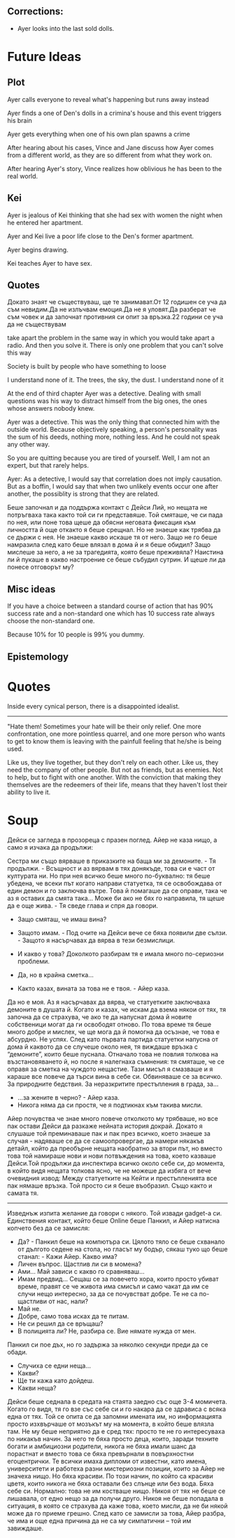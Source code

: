 Corrections:
---

- Ayer looks into the last sold dolls.


Future Ideas
===

Plot
---

Ayer calls everyone to reveal what's happening but runs away instead

Ayer finds a one of Den's dolls in a crimina's house and this event triggers his brain

Ayer gets everything when one of his own plan spawns a crime

After hearing about his cases, Vince and Jane discuss how Ayer comes from a different world, as they are so different from what they work on.

After hearing Ayer's story, Vince realizes how oblivious he has been to the real world.

Kei
---

Ayer is jealous of Kei thinking that she had sex with women the night when he entered her apartment.

Ayer and Kei live a poor life close to the Den's former apartment.

Ayer begins drawing.

Kei teaches Ayer to have sex.



Quotes
---

Докато знаят че съществуваш, ще те занимават.От 12 годишен се уча да съм невидим.Да не излъчвам емоция.Да не я уловят.Да разберат че съм човек и да започнат противния си опит за връзка.22 години се уча да не съществувам

take apart the problem in the same way in which you would take apart a radio. And then you solve it. There is only one problem that you can't solve this way

Society is built by people who have something to loose

I understand none of it. The trees, the sky, the dust. I understand none of it

At the end of third chapter
Ayer was a detective. Dealing with small questions was his way to distract himself from the big ones, the ones whose answers nobody knew.



Ayer was a detective. This was the only thing that connected him with the outside world. Because objectively speaking, a person's personality was the sum of his deeds, nothing more, nothing less. And he could not speak any other way.

So you are quitting because you are tired of yourself. Well, I am not an expert, but that rarely helps.

Ayer: As a detective, I would say that correlation does not imply causation.  But as a boffin, I would say that when two unlikely events occur one after another, the possiblity is strong that they are related.

Беше започнал и да поддържа контакт с Дейси Лий, но нещата не потръгваха така както той си ги представяше. Той смяташе, че си пада по нея, или поне това щеше да обясни неговата фиксация към личността й още откакто я беше срещнал. Но не знаеше как трябва да се държи с нея. Не знаеше какво искаше тя от него. Защо не го беше намразила след като беше влязал в дома й и я беше обидил? Защо мислеше за него, а не за трагедията, която беше преживяла? Наистина ли й пукаше в какво настроение се беше събудил сутрин. И щеше ли да понесе отговорът му? 

Misc ideas
---
If you have a choice between a standard course of action that has 90% success rate and a non-standard one which has 10 success rate always choose the non-standard one.

Because 10% for 10 people is 99% you dummy.


Epistemology
---

Quotes
===

Inside every cynical person, there is a disappointed idealist.

---

"Hate them! Sometimes your hate will be their only relief. One more confrontation, one more pointless quarrel, and one more person who wants to get to know them is leaving with the painfull feeling that he/she is being used.

Like us, they live together, but they don't rely on each other. Like us, they need the company of other people. But not as friends, but as enemies. Not to help, but to fight with one another. With the conviction that making they themselves are the redeemers of their life, means that they haven't lost their ability to live it.


Soup
===
Дейси се загледа в прозореца с празен поглед. Айер не каза нищо, а само я изчака да продължи:

Сестра ми също вярваше в приказките на баща ми за демоните.  - Тя продължи. -  Всъщност и аз вярвам в тях донякъде, това си е част от културата ни. Но при нея всичко беше много по-буквално: тя беше убедена, че всеки път когато направи статуетка, тя се освобождава от един демон и го заключва вътре. Това й помагаше да се оправи, така че аз я оставих да смята така... Може би ако не бях го направила, тя щеше да е още жива. - Тя сведе глава и спря да говори.

- Защо смяташ, че имаш вина?
- Защото имам. - Под очите на Дейси вече се бяха появили две сълзи. - Защото я насърчавах да вярва в тези безмислици.
- И какво у това? Доколкото разбирам тя е имала много по-сериозни проблеми.
- Да, но в крайна сметка...  


- Както казах, вината за това не е твоя. - Айер каза.

Да но е моя. Аз я насърчавах да вярва, че  статуетките заключваха демоните в душата й. Когато и казах, че искам да взема някои от тях, тя започна да се страхува, че ако те да напуснат дома й новите собственици могат да ги освободят отново. 
По това време тя беше много добре и мислех, че ще мога да й помогна да осъзнае, че това е абсурдно. Не успях. След като първата партида статуетки напусна от дома й каквото да се случеше около нея, тя виждаше връзка с “демоните”, които беше пуснала. Отначало това не повлия толкова на възстановяването й, но после я налегнаха съмнения: тя смяташе, че се оправя за сметка на чуждото нещастие. Тази мисъл я смазваше и я караше все повече да търси вина в себе си. Обвиняваше се за всичко. За природните бедствия. За неразкритите престъпления в града, за...

- ...за жените в черно? - Айер каза.
- Никога няма да си простя, че я подтикнах към такива мисли.

Айер почувства че знае много повече отколкото му трябваше, но все пак остави Дейси да разкаже нейната история докрай. Докато я слушаше той преминаваше пак и пак през всичко, което знаеше за случая - надяваше се да се самоопровергае, да намери някакъв детайл, който да преобърне нещата наобратно за втори път, но вместо това той намираше нови и нови потвъждения на това, което казваше Дейси.Той продължи да инспектира всичко около себе си, до момента, в който видя нещата толкова ясно, че не можеше да избяга от вече очевидния извод: Между статуетките на Кейти и престъпленията все пак нямаше връзка. Той просто си я беше въобразил. Също както и самата тя.

----

Изведнъж изпита желание да говори с някого. Той извади gadget-a си. Единствения контакт, който беше Online беше Панкил, и Айер натисна копчето без да се замисля:

- Да? - Панкил беше на компютъра си. Цялото тяло се беше схванало от дългото седене на стола, но гласът му бодър, сякаш туко що беше станал: - Кажи Айер. Какво има?
- Личен въпрос. Щастлив ли си в момена?
- Ами... Май зависи с какво го сравняваш...
- Имам предвид... Сещаш се за повечето хора, които просто убиват време, правят се че живота има смисъл и само чакат да им се случи нещо интересно, за да се почувстват добре. Те не са по-щастливи от нас, нали?
- Май не.
- Добре, само това исках да те питам.
- Не си решил да се връщаш?
- В полицията ли? Не, разбира се. Вие нямате нужда от мен.

Панкил си пое дъх, но го задържа за няколко секунди преди да се обади.

- Случиха се едни неща...
- Какви?
- Ще ти кажа като дойдеш.
- Какви неща?




Дейси беше седнала в средата на стаята заедно със още 3-4 момичета. Когато го видя, тя го взе със себе си и го накара да се здрависа с всяка една от тях. Той се опита се да запомни имената им, но информацията просто изхвърчаше от мозъкът му на момента, в който беше влязла там. Не му беше неприятно да е сред тях: просто те не го интересуваха по никакъв начин. За него те бяха просто деца, които, заради техните богати и амбициозни родители, никога не бяха имали шанс да порастнат и вместо това се бяха превърнали в повърхностни егоцентрички. Те всички имаха дипломи от известни, като имена, университети и работеха разни мистериозни позиции, които за Айер не значеха нищо. Но бяха красиви. По този начин, по който са красиви цветя, които никога не бяха оставали без слънце или без вода. Бяха себе си. Нормално: това не им костваше нищо. Никоя от тях не беше се лишавала, от едно нещо  за да получи друго. Никоя не беше попадала в ситуация, в която се страхува да каже това, което мисли,  да не би някой може да го приеме грешно. След като се замисли за това, Айер разбра, че има и още една причина да не са му симпатични – той им завиждаше. 
